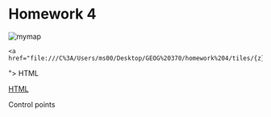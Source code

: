 # Homework 4



![mymap](https://user-images.githubusercontent.com/111314301/189786460-2b86d9bb-be10-41d0-bcd9-07be14c17f9b.png)


    <a href="file:///C%3A/Users/ms00/Desktop/GEOG%20370/homework%204/tiles/{z}/{x}/{y}.png
"> HTML </a>


<a href="file:./tiles/{z}/{x}/{y}.png
"> HTML </a>



Control points
